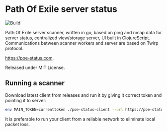 # Path Of Exile server status


![Build](https://github.com/Gonzih/poe-status.com/workflows/CI/badge.svg)

Path Of Exile server scanner, written in go, based on ping and nmap data for server status, centralized view/storage server, UI built in ClojureScript.
Communications between scanner workers and server are based on Twirp protocol.

https://poe-status.com.

Released under MIT License.


## Running a scanner

Download latest client from releases and run it by giving it correct token and pointing it to server:

```bash
env MAIN_TOKEN=currenttoken ./poe-status-client --url https://poe-status.com
```

It is preferable to run your client from a reliable network to eliminate local packet loss.
